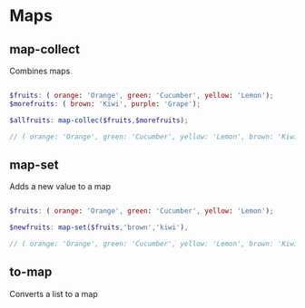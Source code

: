 # Maps

## map-collect

Combines maps

```scss

$fruits: ( orange: 'Orange', green: 'Cucumber', yellow: 'Lemon');
$morefruits: ( brown: 'Kiwi', purple: 'Grape');

$allfruits: map-collec($fruits,$morefruits);

// ( orange: 'Orange', green: 'Cucumber', yellow: 'Lemon', brown: 'Kiwi', purple: 'Grape')

```

## map-set

Adds a new value to a map

```scss

$fruits: ( orange: 'Orange', green: 'Cucumber', yellow: 'Lemon');

$newfruits: map-set($fruits,'brown','kiwi'),

// ( orange: 'Orange', green: 'Cucumber', yellow: 'Lemon', brown: 'Kiwi')

```

## to-map

Converts a list to a map